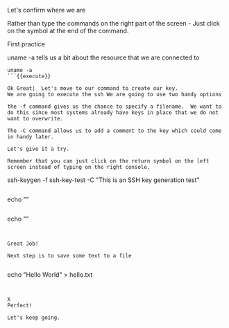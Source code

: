 Let's confirm where we are

Rather than type the commands on the right part of the screen - Just click on the symbol at the end of the command.

First practice

uname -a tells us a bit about the resource that we are connected to

```
uname -a
```{{execute}}

Ok Great|  Let's move to our command to create our key.
We are going to execute the ssh We are going to use two handy options

the -f command gives us the chance to specify a filename.  We want to do this since most systems already have keys in place that we do not want to overwrite.

The -C command allows us to add a comment to the key which could come in handy later.

Let's give it a try.  

Remember that you can just click on the return symbol on the left screen instead of typing on the right console.

```
ssh-keygen -f ssh-key-test -C "This is an SSH key generation test"
```{{execute}}

```
echo ""
```{{execute}}

```
echo ""
```{{execute}}


Great Job!

Next step is to save some text to a file


```
echo "Hello World" > hello.txt
```{{execute}}


X
Perfect!

Let's keep going.